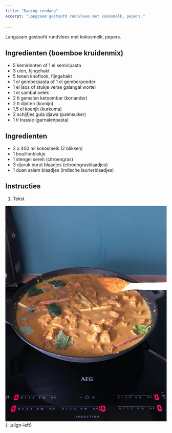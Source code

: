 ```yaml
---
title: "Daging rendang"
excerpt: "Langzaam gestoofd rundvlees met kokosmelk, pepers."
  
---
```

Langzaam gestoofd rundvlees met kokosmelk, pepers. 
## Ingredienten (boemboe kruidenmix) 
* 5 kemirinoten of 1 el kemiripasta
* 3 uien, fijngehakt
* 5 tenen knoflook, fijngehakt
* 1 el gemberpasta of 1 el gemberpoeder
* 1 el laos of stukje verse galangal wortel
* 1 el sambal oelek
* 2 tl gemalen ketoembar (koriander)
* 2 tl djinten (komijn)
* 1,5 el koenjit (kurkuma)
* 2 schijfjes gula djawa (palmsuiker)
* 1 tl trassie (garnalenpasta)

## Ingredienten

* 2 x 400 ml kokosmelk (2 blikken)
* 1 bouillonblokje
* 1 stengel sereh (citroengras)
* 3 djuruk purut blaadjes (citroengrasblaadjes)
* 1 duan salam blaadjes (indische laurierblaadjes)

## Instructies

1. Tekst

![image-left](/assets/images/daging-rendang.jpg){: .align-left}